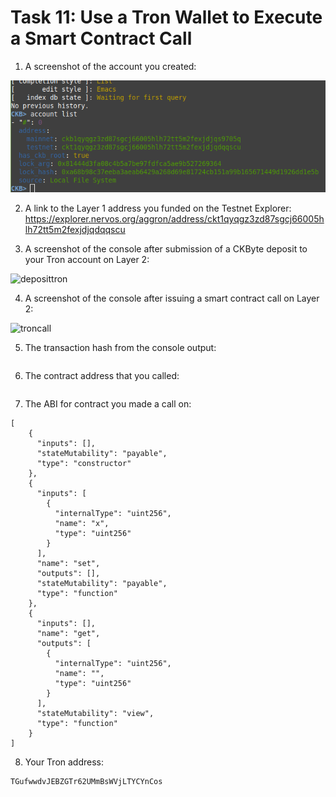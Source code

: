 # Task 11: Use a Tron Wallet to Execute a Smart Contract Call

1) A screenshot of the account you created:

![account](./accounts.png)

2) A link to the Layer 1 address you funded on the Testnet Explorer:
https://explorer.nervos.org/aggron/address/ckt1qyqgz3zd87sgcj66005hlh72tt5m2fexjdjqdqqscu

3) A screenshot of the console  after submission of a CKByte deposit to your Tron account on Layer 2:

![deposittron]()

4) A screenshot of the console after issuing a smart contract call on Layer 2:

![troncall]()

5) The transaction hash from the console output:
```

```
6) The contract address that you called:
```

```
7) The ABI for contract you made a call on:
```
[
    {
      "inputs": [],
      "stateMutability": "payable",
      "type": "constructor"
    },
    {
      "inputs": [
        {
          "internalType": "uint256",
          "name": "x",
          "type": "uint256"
        }
      ],
      "name": "set",
      "outputs": [],
      "stateMutability": "payable",
      "type": "function"
    },
    {
      "inputs": [],
      "name": "get",
      "outputs": [
        {
          "internalType": "uint256",
          "name": "",
          "type": "uint256"
        }
      ],
      "stateMutability": "view",
      "type": "function"
    }
]
```
8) Your Tron address:
```
TGufwwdvJEBZGTr62UMmBsWVjLTYCYnCos
```
